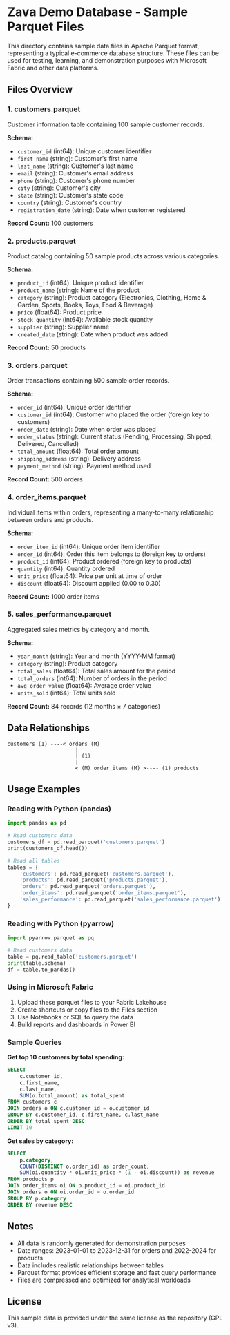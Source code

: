 # Zava Demo Database - Sample Parquet Files

This directory contains sample data files in Apache Parquet format, representing a typical e-commerce database structure. These files can be used for testing, learning, and demonstration purposes with Microsoft Fabric and other data platforms.

## Files Overview

### 1. customers.parquet
Customer information table containing 100 sample customer records.

**Schema:**
- `customer_id` (int64): Unique customer identifier
- `first_name` (string): Customer's first name
- `last_name` (string): Customer's last name
- `email` (string): Customer's email address
- `phone` (string): Customer's phone number
- `city` (string): Customer's city
- `state` (string): Customer's state code
- `country` (string): Customer's country
- `registration_date` (string): Date when customer registered

**Record Count:** 100 customers

### 2. products.parquet
Product catalog containing 50 sample products across various categories.

**Schema:**
- `product_id` (int64): Unique product identifier
- `product_name` (string): Name of the product
- `category` (string): Product category (Electronics, Clothing, Home & Garden, Sports, Books, Toys, Food & Beverage)
- `price` (float64): Product price
- `stock_quantity` (int64): Available stock quantity
- `supplier` (string): Supplier name
- `created_date` (string): Date when product was added

**Record Count:** 50 products

### 3. orders.parquet
Order transactions containing 500 sample order records.

**Schema:**
- `order_id` (int64): Unique order identifier
- `customer_id` (int64): Customer who placed the order (foreign key to customers)
- `order_date` (string): Date when order was placed
- `order_status` (string): Current status (Pending, Processing, Shipped, Delivered, Cancelled)
- `total_amount` (float64): Total order amount
- `shipping_address` (string): Delivery address
- `payment_method` (string): Payment method used

**Record Count:** 500 orders

### 4. order_items.parquet
Individual items within orders, representing a many-to-many relationship between orders and products.

**Schema:**
- `order_item_id` (int64): Unique order item identifier
- `order_id` (int64): Order this item belongs to (foreign key to orders)
- `product_id` (int64): Product ordered (foreign key to products)
- `quantity` (int64): Quantity ordered
- `unit_price` (float64): Price per unit at time of order
- `discount` (float64): Discount applied (0.00 to 0.30)

**Record Count:** 1000 order items

### 5. sales_performance.parquet
Aggregated sales metrics by category and month.

**Schema:**
- `year_month` (string): Year and month (YYYY-MM format)
- `category` (string): Product category
- `total_sales` (float64): Total sales amount for the period
- `total_orders` (int64): Number of orders in the period
- `avg_order_value` (float64): Average order value
- `units_sold` (int64): Total units sold

**Record Count:** 84 records (12 months × 7 categories)

## Data Relationships

```
customers (1) ----< orders (M)
                      |
                      | (1)
                      |
                      < (M) order_items (M) >---- (1) products
```

## Usage Examples

### Reading with Python (pandas)
```python
import pandas as pd

# Read customers data
customers_df = pd.read_parquet('customers.parquet')
print(customers_df.head())

# Read all tables
tables = {
    'customers': pd.read_parquet('customers.parquet'),
    'products': pd.read_parquet('products.parquet'),
    'orders': pd.read_parquet('orders.parquet'),
    'order_items': pd.read_parquet('order_items.parquet'),
    'sales_performance': pd.read_parquet('sales_performance.parquet')
}
```

### Reading with Python (pyarrow)
```python
import pyarrow.parquet as pq

# Read customers data
table = pq.read_table('customers.parquet')
print(table.schema)
df = table.to_pandas()
```

### Using in Microsoft Fabric
1. Upload these parquet files to your Fabric Lakehouse
2. Create shortcuts or copy files to the Files section
3. Use Notebooks or SQL to query the data
4. Build reports and dashboards in Power BI

### Sample Queries

**Get top 10 customers by total spending:**
```sql
SELECT 
    c.customer_id,
    c.first_name,
    c.last_name,
    SUM(o.total_amount) as total_spent
FROM customers c
JOIN orders o ON c.customer_id = o.customer_id
GROUP BY c.customer_id, c.first_name, c.last_name
ORDER BY total_spent DESC
LIMIT 10
```

**Get sales by category:**
```sql
SELECT 
    p.category,
    COUNT(DISTINCT o.order_id) as order_count,
    SUM(oi.quantity * oi.unit_price * (1 - oi.discount)) as revenue
FROM products p
JOIN order_items oi ON p.product_id = oi.product_id
JOIN orders o ON oi.order_id = o.order_id
GROUP BY p.category
ORDER BY revenue DESC
```

## Notes

- All data is randomly generated for demonstration purposes
- Date ranges: 2023-01-01 to 2023-12-31 for orders and 2022-2024 for products
- Data includes realistic relationships between tables
- Parquet format provides efficient storage and fast query performance
- Files are compressed and optimized for analytical workloads

## License

This sample data is provided under the same license as the repository (GPL v3).
